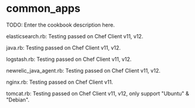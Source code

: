 # common_apps

TODO: Enter the cookbook description here.

elasticsearch.rb: Testing passed on Chef Client v11, v12.

java.rb: Testing passed on Chef Client v11, v12.

logstash.rb: Testing passed on Chef Client v11, v12.

newrelic_java_agent.rb: Testing passed on Chef Client v11, v12.

nginx.rb: Testing passed on Chef Client v11.

tomcat.rb: Testing passed on Chef Client v11, v12, only support "Ubuntu" & "Debian".
